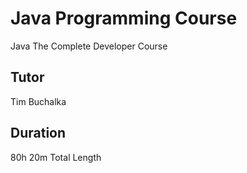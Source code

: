 # Java Programming Course
Java The Complete Developer Course

## Tutor
Tim Buchalka

## Duration
80h 20m Total Length
